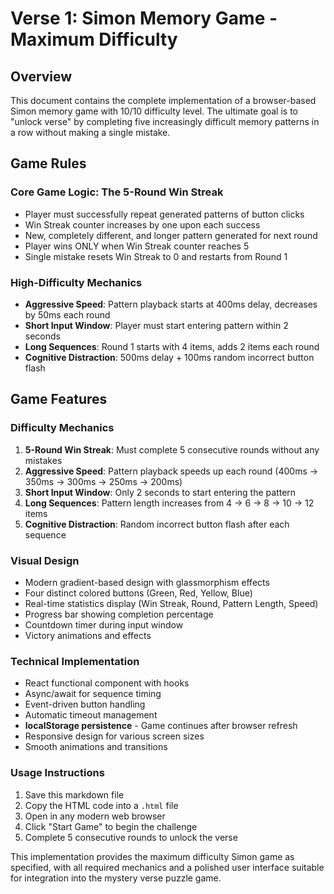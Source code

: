 # Verse 1: Simon Memory Game - Maximum Difficulty

## Overview
This document contains the complete implementation of a browser-based Simon memory game with 10/10 difficulty level. The ultimate goal is to "unlock verse" by completing five increasingly difficult memory patterns in a row without making a single mistake.

## Game Rules

### Core Game Logic: The 5-Round Win Streak
- Player must successfully repeat generated patterns of button clicks
- Win Streak counter increases by one upon each success
- New, completely different, and longer pattern generated for next round
- Player wins ONLY when Win Streak counter reaches 5
- Single mistake resets Win Streak to 0 and restarts from Round 1

### High-Difficulty Mechanics
- **Aggressive Speed**: Pattern playback starts at 400ms delay, decreases by 50ms each round
- **Short Input Window**: Player must start entering pattern within 2 seconds
- **Long Sequences**: Round 1 starts with 4 items, adds 2 items each round
- **Cognitive Distraction**: 500ms delay + 100ms random incorrect button flash


## Game Features

### Difficulty Mechanics
1. **5-Round Win Streak**: Must complete 5 consecutive rounds without any mistakes
2. **Aggressive Speed**: Pattern playback speeds up each round (400ms → 350ms → 300ms → 250ms → 200ms)
3. **Short Input Window**: Only 2 seconds to start entering the pattern
4. **Long Sequences**: Pattern length increases from 4 → 6 → 8 → 10 → 12 items
5. **Cognitive Distraction**: Random incorrect button flash after each sequence

### Visual Design
- Modern gradient-based design with glassmorphism effects
- Four distinct colored buttons (Green, Red, Yellow, Blue)
- Real-time statistics display (Win Streak, Round, Pattern Length, Speed)
- Progress bar showing completion percentage
- Countdown timer during input window
- Victory animations and effects

### Technical Implementation
- React functional component with hooks
- Async/await for sequence timing
- Event-driven button handling
- Automatic timeout management
- **localStorage persistence** - Game continues after browser refresh
- Responsive design for various screen sizes
- Smooth animations and transitions

### Usage Instructions
1. Save this markdown file
2. Copy the HTML code into a `.html` file
3. Open in any modern web browser
4. Click "Start Game" to begin the challenge
5. Complete 5 consecutive rounds to unlock the verse

This implementation provides the maximum difficulty Simon game as specified, with all required mechanics and a polished user interface suitable for integration into the mystery verse puzzle game.